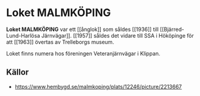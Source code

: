 # Loket MALMKÖPING

**Loket MALMKÖPING** var ett [[ånglok]] som såldes [[1936]] till [[Bjärred-Lund-Harlösa Järnvägar]]. [[1957]] såldes det vidare till SSA i Hököpinge för att [[1963]] övertas av Trelleborgs museum.

Loket finns numera hos föreningen Veteranjärnvägar i Klippan.

## Källor

* <https://www.hembygd.se/malmkoping/plats/12246/picture/2213667>
